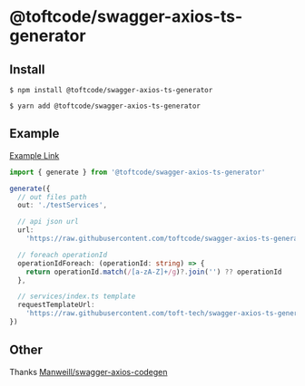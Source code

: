 # @toftcode/swagger-axios-ts-generator

## Install

```shell
$ npm install @toftcode/swagger-axios-ts-generator
```

```shell
$ yarn add @toftcode/swagger-axios-ts-generator
```

## Example

[Example Link](https://github.com/toft-tech/swagger-axios-ts-generator-example)

```ts
import { generate } from '@toftcode/swagger-axios-ts-generator'

generate({
  // out files path
  out: './testServices',

  // api json url
  url:
    'https://raw.githubusercontent.com/toftcode/swagger-axios-ts-generator/master/test.json',

  // foreach operationId
  operationIdForeach: (operationId: string) => {
    return operationId.match(/[a-zA-Z]+/g)?.join('') ?? operationId
  },

  // services/index.ts template
  requestTemplateUrl:
    'https://raw.githubusercontent.com/toft-tech/swagger-axios-ts-generator/master/src/template/indexAxiosTemplate.ts',
})
```

## Other

Thanks [Manweill/swagger-axios-codegen](https://github.com/Manweill/swagger-axios-codegen)
